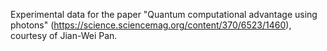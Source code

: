 Experimental data for the paper "Quantum computational advantage using photons" (https://science.sciencemag.org/content/370/6523/1460), courtesy of Jian-Wei Pan.
